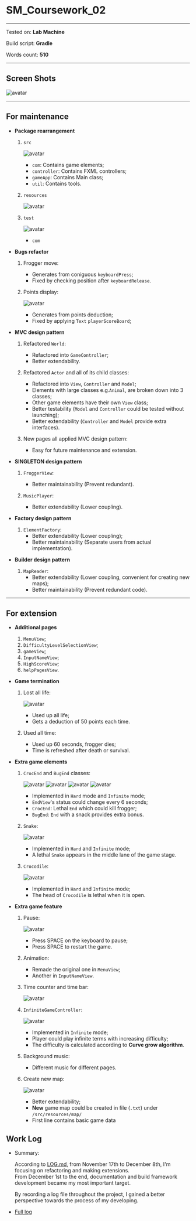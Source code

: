 # SM_Coursework_02

----

Tested on: **Lab Machine**

Build script: **Gradle**

Words count: **510**

----

## **Screen Shots**

   ![avatar](./readmeImg/PageScreenShots/ScreenShots.png)

----
## **For maintenance**

* **Package rearrangement**
    1. ```src```

        ![avatar](./readmeImg/PackageStructure/src.JPG)
        * ```com```: Contains game elements;
        * ```controller```: Contains FXML controllers;
        * ```gameApp```: Contains Main class;
        * ```util```: Contains tools.

    2. ```resources```

        ![avatar](./readmeImg/PackageStructure/resources.JPG)

    3. ```test```

        ![avatar](./readmeImg/PackageStructure/test.JPG)
        * ```com```

* **Bugs refactor**
    1. Frogger move:
        * Generates from coniguous ```keyboardPress```;
        * Fixed by checking position after ```keyboardRelease```.

    2. Points display:
    
         ![avatar](./readmeImg/Components/scoreDisplayExample.png)
        * Generates from points deduction;
        * Fixed by applying ```Text``` ```playerScoreBoard```;

* **MVC design pattern**
    1. Refactored ```World```:
        * Refactored into ```GameController```;
        * Better extendability.

    2. Refactored ```Actor``` and all of its child classes:
        * Refactored into ```View```, ```Controller``` and ```Model```;
        * Elements with large classes e.g.```Animal```, are broken down into 3 classes;
        * Other game elements have their own ```View``` class;
        * Better testability (```Model``` and ```Controller``` could be tested without launching);
        * Better extendability (```Controller``` and ```Model``` provide extra interfaces).

    3. New pages all applied MVC design pattern:
        * Easy for future maintenance and extension.

* **SINGLETON  design pattern**
    1. ```FroggerView```: 
        * Better maintainability (Prevent redundant).

    2. ```MusicPlayer```:
        * Better extendability (Lower coupling).

* **Factory design pattern**
    1. ```ElementFactory```: 
        * Better extendability (Lower coupling);
        * Better maintainability (Separate users from actual implementation).
        
* **Builder design pattern**
    1. ```MapReader```:
        * Better extendability (Lower coupling, convenient for creating new maps);
        * Better maintainability (Prevent redundant code).
----
## **For extension**

* **Additional pages**
    1. ```MenuView```;
    2. ```DifficultyLevelSelectionView```;
    3.  ```gameView```;
    4. ```InputNameView```;
    5. ```HighScoreView```;
    6. ```helpPagesView```.
    
* **Game termination**
    1. Lost all life:
    
        ![avatar](./readmeImg/Components/lifeIconExample.png)
        * Used up all life;
        * Gets a deduction of 50 points each time.
        
    2. Used all time:
        * Used up 60 seconds, frogger dies;
        * Time is refreshed after death or survival.

* **Extra game elements**
    1. ```CrocEnd``` and ```BugEnd``` classes:
    
        ![avatar](./readmeImg/Components/EmptyEnd.png)
        ![avatar](./readmeImg/Components/FrogEnd.png)
        ![avatar](./readmeImg/Components/CrocEnd.png)
        ![avatar](./readmeImg/Components/BugEnd.png)
        * Implemented in ```Hard``` mode and ```Infinite``` mode;
        * ```EndView```'s status could change every 6 seconds;
        * ```CrocEnd```: Lethal ```End``` which could kill frogger;
        * ```BugEnd```: ```End``` with a snack provides extra bonus.
        
    2. ```Snake```:
    
        ![avatar](./readmeImg/Components/snake.gif)
        * Implemented in ```Hard``` and ```Infinite``` mode;
        * A lethal ```Snake``` appears in the middle lane of the game stage.
        
    3. ```Crocodile```:
    
        ![avatar](./readmeImg/Components/crocodile.png)
        * Implemented in ```Hard``` and ```Infinite``` mode;
        * The head of ```Crocodile``` is lethal when it is open.

* **Extra game feature**
    1. Pause:
    
        ![avatar](./readmeImg/Components/pauseExample.png)
        * Press SPACE on the keyboard to pause;
        * Press SPACE to restart the game.
        
    2. Animation:
        * Remade the original one in ```MenuView```;
        * Another in ````InputNameView````.
        
    3. Time counter and time bar:
    
        ![avatar](./readmeImg/Components/timeCounterExample.png)
        
    4. ```InfiniteGameController```:
    
        ![avatar](./readmeImg/Components/infiniteModeExample.png)
        * Implemented in ```Infinite``` mode;
        * Player could play infinite terms with increasing difficulty;
        * The difficulty is calculated according to **Curve grow algorithm**.
        
    5. Background music:
        * Different music for different pages.
        
    6. Create new map:
    
        ![avatar](./readmeImg/Components/MapExample.PNG)
        * Better extendability;
        * **New** game map could be created in file (```.txt```) under ```/src/resources/map/```
        * First line contains basic game data
        
        
## **Work Log**

*   Summary:

    According to [LOG.md](./LOG.md), from November 17th to December 8th, I'm focusing on refactoring and making extensions.<br>
    From December 1st to the end, documentation and build framework development became my most important target.
    
    By recording a log file throughout the project, I gained a better perspective towards the process of my developing.

*   [Full log](./LOG.md)